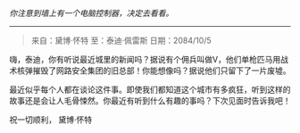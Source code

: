 _你注意到墙上有一个电脑控制器，决定去看看。_

---

> 来自：黛博·怀特
> 至：泰迪·佩雷斯
> 日期：2084/10/5

嗨，泰迪，你有听说最近城里的新闻吗？据说有个佣兵叫做V，他们单枪匹马用战术核弹摧毁了网路安全集团的旧总部！你能想像吗？据说他们只留下了一片废墟。

最近似乎每个人都在谈论这件事。即使我们都知道这个城市有多疯狂，听到这样的故事还是会让人毛骨悚然。你最近有听到什么有趣的事吗？下次见面时告诉我吧！

祝一切顺利，
黛博·怀特
